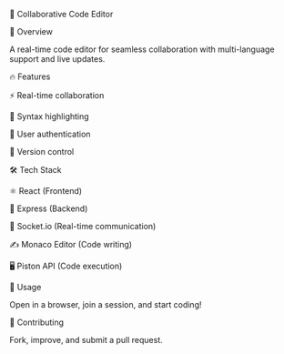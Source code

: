 🚀 Collaborative Code Editor



🌟 Overview

A real-time code editor for seamless collaboration with multi-language support and live updates.


🔥 Features

⚡ Real-time collaboration

🎨 Syntax highlighting

🔐 User authentication

🔄 Version control



🛠 Tech Stack

⚛ React (Frontend)

🚀 Express (Backend)

🔌 Socket.io (Real-time communication)

✍ Monaco Editor (Code writing)

🖥 Piston API (Code execution)


🚀 Usage

Open in a browser, join a session, and start coding!


🤝 Contributing

Fork, improve, and submit a pull request.
